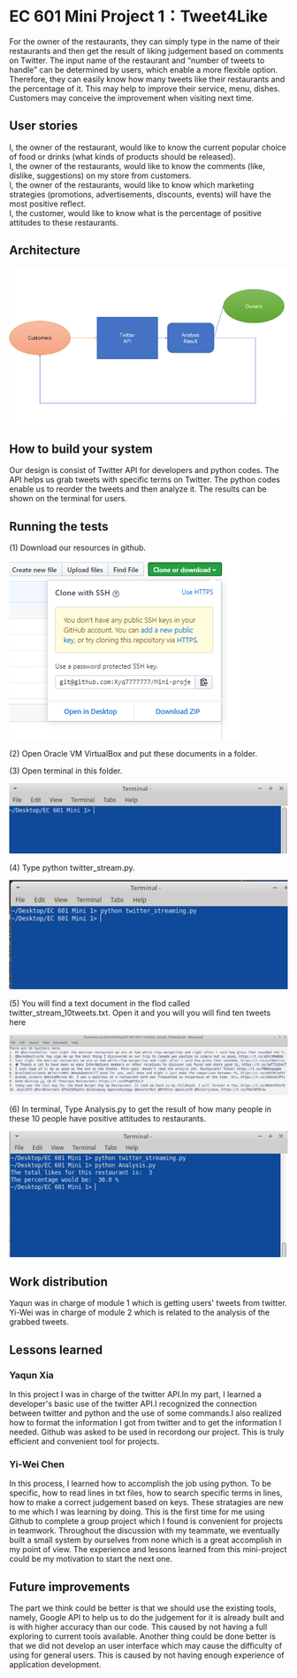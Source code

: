 # EC 601 Mini Project 1：Tweet4Like

For the owner of the restaurants, they can simply type in the name of their restaurants and then get the result of liking judgement based on comments on Twitter. The input name of the restaurant and “number of tweets to handle” can be determined by users, which enable a more flexible option. Therefore, they can easily know how many tweets like their restaurants and the percentage of it. This may help to improve their service, menu, dishes. Customers may conceive the improvement when visiting next time.

## User stories

I, the owner of the restaurant, would like to know the current popular choice of food or drinks (what kinds of products should be released).  
I, the owner of the restaurants, would like to know the comments (like, dislike, suggestions) on my store from customers.  
I, the owner of the restaurants, would like to know which marketing strategies (promotions, advertisements, discounts, events) will have the most positive reflect.  
I, the customer, would like to know what is the percentage of positive attitudes to these restaurants.
 
 
## Architecture

<img src= "https://github.com/Xyq7777777/Mini-project-1/raw/master/Architecture.png">
 
## How to build your system

Our design is consist of Twitter API for developers and python codes. The API helps us grab tweets with specific terms on Twitter. The python codes enable us to reorder the tweets and then analyze it. The results can be shown on the terminal for users.


## Running the tests

(1) Download our resources in github.
    
   <img src= "https://github.com/Xyq7777777/Mini-project-1/raw/master/download.png">

(2) Open Oracle VM VirtualBox and put these documents in a folder.

(3) Open terminal in this folder.

   <img src= "https://github.com/Xyq7777777/Mini-project-1/raw/master/terminal.png">
    
(4) Type python twitter_stream.py.
  
   <img src= "https://github.com/Xyq7777777/Mini-project-1/raw/master/twitterapi test.png">
   
(5) You will find a text document in the flod called twitter_stream_10tweets.txt. Open it and you will you will find ten tweets here
    
   <img src= "https://github.com/Xyq7777777/Mini-project-1/raw/master/tweets.png">
   
(6) In terminal, Type Analysis.py to get the result of how many people in these 10 people have positive attitudes to             restaurants.

   <img src= "https://github.com/Xyq7777777/Mini-project-1/raw/master/Analysis.png">


## Work distribution

Yaqun was in charge of module 1 which is getting users' tweets from twitter.
Yi-Wei was in charge of module 2 which is related to the analysis of the grabbed tweets.

## Lessons learned

### Yaqun Xia

In this project I was in charge of the twitter API.In my part, I learned a developer's basic use of the twitter API.I recognized the connection between twitter and python and the use of some commands.I also realized how to format the information I got from twitter and to get the information I needed. Github was asked to be used in recordong our project. This is truly efficient and convenient tool for projects.

### Yi-Wei Chen

In this process, I learned how to accomplish the job using python. To be specific, how to read lines in txt files, how to search specific terms in lines, how to make a correct judgement based on keys. These stratagies are new to me which I was learning by doing. This is the first time for me using Github to complete a group project which I found is convenient for projects in teamwork. Throughout the discussion with my teammate, we eventually built a small system by ourselves from none which is a great accomplish in my point of view. The experience and lessons learned from this mini-project could be my motivation to start the next one.

## Future improvements

The part we think could be better is that we should use the existing tools, namely, Google API to help us to do the judgement for it is already built and is with higher accuracy than our code. This caused by not having a full exploring to current tools available. Another thing could be done better is that we did not develop an user interface which may cause the difficulty of using for general users. This is caused by not having enough experience of application development.
